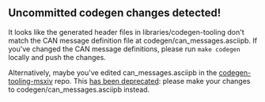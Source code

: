 <!-- This is posted as a PR comment when CI detects uncommitted codegen changes. -->
## Uncommitted codegen changes detected!

It looks like the generated header files in libraries/codegen-tooling don't match the CAN message definition file at codegen/can_messages.asciipb. If you've changed the CAN message definitions, please run `make codegen` locally and push the changes.

Alternatively, maybe you've edited can_messages.asciipb in the [codegen-tooling-msxiv][1] repo. This [has been deprecated][2]: please make your changes to codegen/can_messages.asciipb instead.

[1]: https://github.com/uw-midsun/codegen-tooling-msxiv
[2]: https://uwmidsun.atlassian.net/l/c/ghJhoqbT
